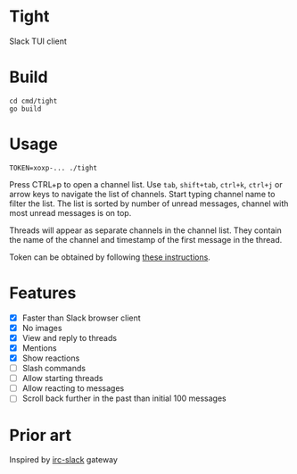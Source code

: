 # Tight

Slack TUI client

# Build

    cd cmd/tight
    go build

# Usage

    TOKEN=xoxp-... ./tight

Press CTRL+p to open a channel list. Use `tab`, `shift+tab`, `ctrl+k`, `ctrl+j` or arrow keys to navigate the list of channels. Start typing channel name to filter the list. The list is sorted by number of unread messages, channel with most unread messages is on top.

Threads will appear as separate channels in the channel list. They contain the name of the channel and timestamp of the first message in the thread.

Token can be obtained by following [these instructions](https://github.com/insomniacslk/irc-slack#authentication).

# Features

- [x] Faster than Slack browser client
- [x] No images
- [x] View and reply to threads
- [x] Mentions
- [x] Show reactions
- [ ] Slash commands
- [ ] Allow starting threads
- [ ] Allow reacting to messages
- [ ] Scroll back further in the past than initial 100 messages

# Prior art

Inspired by [irc-slack](https://github.com/insomniacslk/irc-slack) gateway
